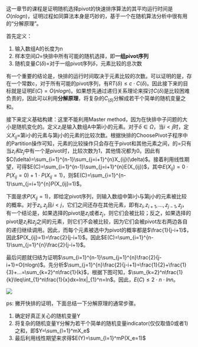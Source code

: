 这一章节的课程是证明随机选择pivot的快速排序算法的其平均运行时间是$O(nlogn)$，证明过程如同算法本身是巧妙的，基于一个在随机算法分析中很有用的“分解原理”。

首先定义：

1. 输入数组A的长度为n
2. 样本空间$\Omega=$快排中所有可能的随机选择，即**一组pivot序列**
3. 随机变量$C(\delta)=$对于一组pivot序列$\delta$，元素比较的总次数

有一个重要的结论是，快排的运行时间取决于元素比较的次数。可以证明的是，存在一个常数c，对于所有可能的pivot序列，有$RT(\delta)\leq c\cdot C(\delta)$。因此接下来的目标就是证明$E(C)=O(nlogn)$。如果想先通过递归关系理论来探讨$C(\delta)$是比较困难负责的，因此可以利用**分解原理**，将复杂的$C_(\delta)$分解成若干个简单的随机变量之和。

接下来定义基础构建：这里不能利用Master method，因为在快排中子问题的大小是随机变化的。定义$z_i$是输入数组A中第i小的元素。对于$\delta\in\Omega$，当$i<j$时，定义$X_{ij}=$第i小的元素与第j小的元素的比较次数。根据快排的ChoosePivot子程序中的Partition操作可知，元素的比较操作只会存在于pivot和其他元素之间，的=只有当$z_i和z_j$中有一个是pivot时，比较次数为1，其他情况都为0。因此有$C(\delta)=\sum_{i=1}^{n-1}\sum_{j=i+1}^{n}X_{ij}(\delta)$。接着利用线性期望，可得$E(C)=\sum_{i=1}^{n-1}\sum_{j=i+1}^{n}E(X_{ij})$，其中$E(X_{ij})=0\cdot P(X_{ij}=0)+1\cdot P(X_{ij}=1)$，则$E(C)=\sum_{i=1}^{n-1}\sum_{j=i+1}^{n}P(X_{ij}=1)$。

下面是求$P(X_{ij}=1)$，即给定pivot序列，则输入数组中第i小与第j小的元素被比较的概率。对于$z_i,z_j$且$i<j$，它们之间还存在其他元素，即有$z_i,z_{i+1},...,z_{j-1},z_{j}$，有一个结论是，如果选择的pivot是$z_i$或者$z_j$，则它们会被比较；反之，如果选择的pivot是$z_i$和$z_j$之间的元素，则它们不会被比较，因为它们会被pivot左右两边各自的递归继续调用。因此，而每个元素被选中为pivot的概率都是$\frac{1}{j-i+1}$，因此$P(X_{ij}=1)=\frac{2}{j-i+1}$。因此$E(C)=\sum_{i=1}^{n-1}\sum_{j=1}^{n}\frac{2}{j-i+1}$。

最后问题就归结为证明$\sum_{i=1}^{n-1}\sum_{j=1}^{n}\frac{2}{j-i+1}=O(nlogn)$。先分析$\sum_{j=1}^{n}\frac{2}{j-i+1}=\frac{1}{2}+\frac{1}{3}+...=\sum_{k=2}^n\frac{1}{k}$，根据下图可知，$\sum_{k=2}^n\frac{1}{k}\leq\int_{1}^n\frac{1}{x}dx=lnx|_{1}^n=ln$。因此，$E(C)\leq 2\cdot n\cdot ln n$。

![](http://7xwggp.com1.z0.glb.clouddn.com/logn.png)

ps: 撇开快排的证明，下面总结一下分解原理的通常步骤。

1. 确定好真正关心的随机变量Y
2. 将复杂的随机变量Y分解为若干个简单的随机变量indicator(仅仅取值0或者1)之和，即$Y=\sum_{l=1}^mX_e$
3. 最后利用线性期望来求得$E(Y)=\sum_{l=1}^mP(X_e=1)$